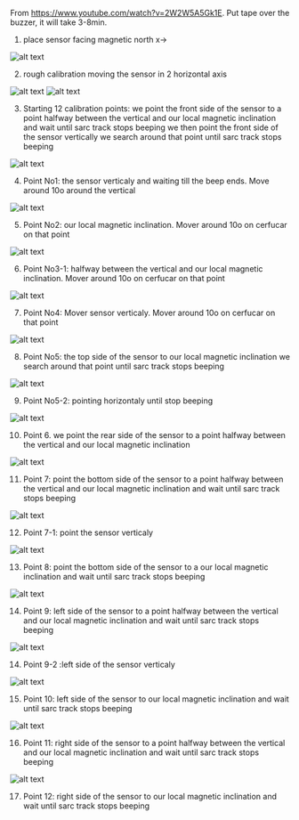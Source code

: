 
From https://www.youtube.com/watch?v=2W2W5A5Gk1E. Put tape over the buzzer, it will take 3-8min.


1. place sensor facing magnetic north x->

![alt text](./images/image.png)

2. rough calibration  moving the sensor in 2 horizontal axis

![alt text](./images/image-1.png)
![alt text](./images/image-2.png)

3. Starting 12 calibration points: we point the front side of the sensor to a point halfway between the vertical and our local magnetic inclination and wait until sarc track stops beeping we then point the front side of the sensor vertically we search around that point until sarc track stops beeping

![alt text](./images/image-3.png)

4. Point No1: the sensor verticaly and waiting till the beep ends. Move around 10o around the vertical 

![alt text](./images/image-4.png)

5. Point No2: our local magnetic inclination. Mover around 10o on cerfucar on that point

![alt text](./images/image-5.png)

6. Point No3-1: halfway between the vertical and our local magnetic inclination. Mover around 10o on cerfucar on that point

![alt text](./images/image-6.png)

7. Point No4: Mover sensor verticaly. Mover around 10o on cerfucar on that point

![alt text](./images/image-7.png)

8. Point No5: the top side of the sensor to our local magnetic inclination we search around that point until sarc track stops beeping

![alt text](./images/image-8.png)

9. Point No5-2: pointing horizontaly until stop beeping

![alt text](./images/image-9.png)

10. Point 6. we point the rear side of the sensor to a point halfway between the vertical and our local magnetic inclination 

![alt text](./images/image-10.png)

11. Point 7: point the bottom side of the sensor to a point halfway between the vertical and our local magnetic inclination and wait until sarc track stops beeping

![alt text](./images/image-11.png)

12. Point 7-1: point the sensor verticaly

![alt text](./images/image-12.png)

13. Point 8: point the bottom side of the sensor to a our local magnetic inclination and wait until sarc track stops beeping

![alt text](./images/image-13.png)

14. Point 9:  left side of the sensor to a point halfway between the 
vertical and our local magnetic inclination and wait until sarc track stops beeping

![alt text](./images/image-14.png)

14. Point 9-2 :left side of the sensor verticaly

![alt text](./images/image-15.png)

15. Point 10:  left side of the sensor to our local magnetic inclination and wait until sarc track stops beeping

![alt text](./images/image-16.png)

16. Point 11:  right side of the sensor to a point halfway between the 
vertical and our local magnetic inclination and wait until sarc track stops beeping

![alt text](./images/image-17.png)

17. Point 12:  right side of the sensor to our local magnetic inclination and wait until sarc track stops beeping
